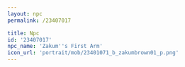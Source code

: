 ```yaml
---
layout: npc
permalink: /23407017

title: Npc
id: '23407017'
npc_name: 'Zakum''s First Arm'
icon_url: 'portrait/mob/23401071_b_zakumbrown01_p.png'
---
```

